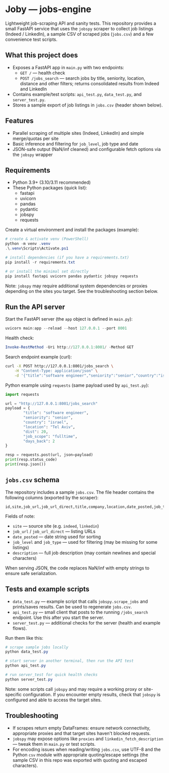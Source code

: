 # Joby — jobs-engine

Lightweight job-scraping API and sanity tests. This repository provides a small FastAPI service that uses the `jobspy` scraper to collect job listings (Indeed / LinkedIn), a sample CSV of scraped jobs (`jobs.csv`) and a few convenience test scripts.

## What this project does

- Exposes a FastAPI app in `main.py` with two endpoints:
	- `GET /` — health check
	- `POST /jobs_search` — search jobs by title, seniority, location, distance and other filters; returns consolidated results from Indeed and LinkedIn
- Contains example/test scripts: `api_test.py`, `data_test.py`, and `server_test.py`.
- Stores a sample export of job listings in `jobs.csv` (header shown below).

## Features

- Parallel scraping of multiple sites (Indeed, LinkedIn) and simple merge/quotas per site
- Basic inference and filtering for `job_level`, job type and date
- JSON-safe output (NaN/inf cleaned) and configurable fetch options via the `jobspy` wrapper

## Requirements

- Python 3.9+ (3.10/3.11 recommended)
- These Python packages (quick list):
	- fastapi
	- uvicorn
	- pandas
	- pydantic
	- jobspy
	- requests

Create a virtual environment and install the packages (example):

```powershell
# create & activate venv (PowerShell)
python -m venv .venv
.\.venv\Scripts\Activate.ps1

# install dependencies (if you have a requirements.txt)
pip install -r requirements.txt

# or install the minimal set directly
pip install fastapi uvicorn pandas pydantic jobspy requests
```

Note: `jobspy` may require additional system dependencies or proxies depending on the sites you target. See the troubleshooting section below.

## Run the API server

Start the FastAPI server (the `app` object is defined in `main.py`):

```powershell
uvicorn main:app --reload --host 127.0.0.1 --port 8001
```

Health check:

```powershell
Invoke-RestMethod -Uri http://127.0.0.1:8001/ -Method GET
```

Search endpoint example (curl):

```bash
curl -X POST http://127.0.0.1:8001/jobs_search \
	-H "Content-Type: application/json" \
	-d '{"title":"software engineer","seniority":"senior","country":"israel","location":"Tel Aviv","dist":20,"job_scope":"fulltime","days_back":2}'
```

Python example using `requests` (same payload used by `api_test.py`):

```python
import requests

url = "http://127.0.0.1:8001/jobs_search"
payload = {
		"title": "software engineer",
		"seniority": "senior",
		"country": "israel",
		"location": "Tel Aviv",
		"dist": 20,
		"job_scope": "fulltime",
		"days_back": 2
}

resp = requests.post(url, json=payload)
print(resp.status_code)
print(resp.json())
```

## `jobs.csv` schema

The repository includes a sample `jobs.csv`. The file header contains the following columns (exported by the scraper):

```
id,site,job_url,job_url_direct,title,company,location,date_posted,job_type,salary_source,interval,min_amount,max_amount,currency,is_remote,job_level,job_function,listing_type,emails,description,company_industry,company_url,company_logo,company_url_direct,company_addresses,company_num_employees,company_revenue,company_description,skills,experience_range,company_rating,company_reviews_count,vacancy_count,work_from_home_type
```

Fields of note:
- `site` — source site (e.g. `indeed`, `linkedin`)
- `job_url` / `job_url_direct` — listing URLs
- `date_posted` — date string used for sorting
- `job_level` and `job_type` — used for filtering (may be missing for some listings)
- `description` — full job description (may contain newlines and special characters)

When serving JSON, the code replaces NaN/inf with empty strings to ensure safe serialization.

## Tests and example scripts

- `data_test.py` — example script that calls `jobspy.scrape_jobs` and prints/saves results. Can be used to regenerate `jobs.csv`.
- `api_test.py` — small client that posts to the running `/jobs_search` endpoint. Use this after you start the server.
- `server_test.py` — additional checks for the server (health and example flows).

Run them like this:

```powershell
# scrape sample jobs locally
python data_test.py

# start server in another terminal, then run the API test
python api_test.py

# run server_test for quick health checks
python server_test.py
```

Note: some scripts call `jobspy` and may require a working proxy or site-specific configuration. If you encounter empty results, check that `jobspy` is configured and able to access the target sites.

## Troubleshooting

- If scrapes return empty DataFrames: ensure network connectivity, appropriate proxies and that target sites haven't blocked requests.
- `jobspy` may expose options like `proxies` and `linkedin_fetch_description` — tweak them in `main.py` or test scripts.
- For encoding issues when reading/writing `jobs.csv`, use UTF-8 and the Python `csv` module with appropriate quoting/escape settings (the sample CSV in this repo was exported with quoting and escaped characters).


